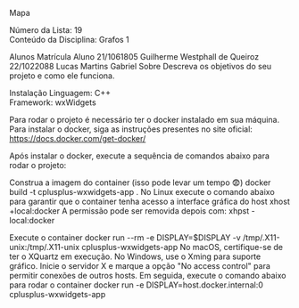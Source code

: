 Mapa

Número da Lista: 19<br> Conteúdo da Disciplina: Grafos 1<br>

Alunos
Matrícula	Aluno
21/1061805	Guilherme Westphall de Queiroz
22/1022088	Lucas Martins Gabriel
Sobre
Descreva os objetivos do seu projeto e como ele funciona.

Instalação
Linguagem: C++<br> Framework: wxWidgets<br>

Para rodar o projeto é necessário ter o docker instalado em sua máquina. Para instalar o docker, siga as instruções presentes no site oficial: https://docs.docker.com/get-docker/

Após instalar o docker, execute a sequência de comandos abaixo para rodar o projeto:

Construa a imagem do container (isso pode levar um tempo 😨)
docker build -t cplusplus-wxwidgets-app .
No Linux execute o comando abaixo para garantir que o container tenha acesso a interface gráfica do host
xhost +local:docker
A permissão pode ser removida depois com: xhpst -local:docker

Execute o container
docker run --rm -e DISPLAY=$DISPLAY -v /tmp/.X11-unix:/tmp/.X11-unix cplusplus-wxwidgets-app
No macOS, certifique-se de ter o XQuartz em execução. No Windows, use o Xming para suporte gráfico. Inicie o servidor X e marque a opção "No access control" para permitir conexões de outros hosts. Em seguida, execute o comando abaixo para rodar o container
docker run -e DISPLAY=host.docker.internal:0 cplusplus-wxwidgets-app
